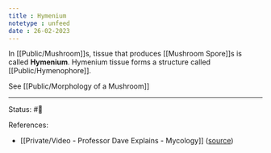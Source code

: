 ```yaml
---
title : Hymenium
notetype : unfeed
date : 26-02-2023
---
```


In [[Public/Mushroom]]s, tissue that produces [[Mushroom Spore]]s is called **Hymenium**. Hymenium tissue forms a structure called [[Public/Hymenophore]].

See [[Public/Morphology of a Mushroom]]


---
Status: #🌱 

References:
- [[Private/Video - Professor Dave Explains - Mycology]] ([source](https://www.youtube.com/watch?v=wqKNm_evkYA&list=PLybg94GvOJ9Hyyv_MD2Y7OPFxhnrKFsD6&ab_channel=ProfessorDaveExplains))
